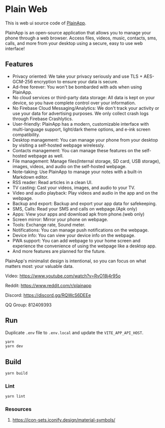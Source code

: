 # Plain Web

This is web ui source code of [PlainApp](https://github.com/ismartcoding/plain-app).

PlainApp is an open-source application that allows you to manage your phone through a web browser. Access files, videos, music, contacts, sms, calls, and more from your desktop using a secure, easy to use web interface!

## Features

- Privacy oriented: We take your privacy seriously and use TLS + AES-GCM-256 encryption to ensure your data is secure.
- Ad-free forever: You won't be bombarded with ads when using PlainApp.
- No cloud services or third-party data storage: All data is kept on your device, so you have complete control over your information.
- No Firebase Cloud Messaging/Analytics: We don't track your activity or use your data for advertising purposes. We only collect crash logs through Firebase Crashlytics.
- User-friendly: PlainApp has a modern, customizable interface with multi-language support, light/dark theme options, and e-ink screen compatibility.
- Desktop management: You can manage your phone from your desktop by visiting a self-hosted webpage wirelessly.
- Contacts management: You can manage these features on the self-hosted webpage as well.
- File management: Manage files(Internal storage, SD card, USB storage), images, videos, and audio on the self-hosted webpage.
- Note-taking: Use PlainApp to manage your notes with a built-in Markdown editor.
- RSS reader: Read articles in a clean UI.
- TV casting: Cast your videos, images, and audio to your TV.
- Video and audio playback: Play videos and audio in the app and on the webpage.
- Backup and export: Backup and export your app data for safekeeping.
- SMS, Calls: Read your SMS and calls on webpage.(Apk only)
- Apps: View your apps and download apk from phone.(web only)
- Screen mirror: Mirror your phone on webpage.
- Tools: Exchange rate, Sound meter.
- Notifications: You can manage push notifications on the webpage.
- Device info: You can view your device info on the webpage.
- PWA support: You can add webpage to your home screen and experience the convenience of using the webpage like a desktop app.
- And more features are planned for the future.

PlainApp's minimalist design is intentional, so you can focus on what matters most: your valuable data.

Video: https://www.youtube.com/watch?v=RvO18j4r95o

Reddit: https://www.reddit.com/r/plainapp

Discord: https://discord.gg/RQWcS6DEEe

QQ Group: 812409393

## Run

Duplicate `.env` file to `.env.local` and update the `VITE_APP_API_HOST`.

```sh
yarn
yarn dev
```

## Build

```sh
yarn build
```

### Lint

```sh
yarn lint
```


### Resources

1. https://icon-sets.iconify.design/material-symbols/

